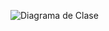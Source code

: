![Diagrama de Clase](https://www.plantuml.com/plantuml/svg/dLFDRjim3BxhAOIUdA7k4mH1XpR0Dg1Oi7MNtLY9SJd8eYDAkwnzzy6M_9EaGO6UB94o-VsGjn8XnDGwVG--mV2RFIfb78ZeRTiv1Clwdz9QwsTu8aSMBCfm5t393gSkeKGUZkGDT60eWkLgDMOj_X88NyO2rLGgluY47Yzc3uaYX9zzjyg0ZtF6S8ymGdWW8VPLEtnMwdLay0ttMD1Z8IEV3OI6t-dxgXG__K4JDKf7eDVhVDriIhc1_5sWI0OApu0z7lG2Ht2kfzRv6JG1cuKOAFSeXZqRiY3LGkNjzLBpXmMlxtiov4aYZEma1dGEYZEfXR0jeOBkOu2dZld5wIJym4F2qEFEJgEZ9h3qgI9mn_dFUHBkKjiv6YrRwUpacq7sWqEFR44MUbKTX4Y6El0HL_eKv8x3zf2eOnd56Mxw4eGoDJaFhacUToou68nnhZ9tW-4UFF5H-8AMv-Y-Uaj_oIPm1TsIp7iOFunWMkNrIrqFQw78HmnxCAXtUNtpHw_hQV6dqClDJLw4eyWyXMfHxN7sV3xsLTy8zc1EJRlmODPDgJEVwtfpzUbgndqcTLrlvgowHMzJw_u3)